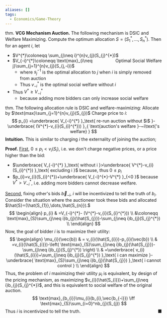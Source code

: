 ```yaml
---
aliases: []
tags:
  - Economics/Game-Theory
---
```

thm. **VCG Mechanism Auction.** The following mechanism is DSIC and Welfare Maximizing.
Compute the optimum allocation $S=(S_{1}^{*},\dots,S_{n}^{*})$. Then for an agent $i$, let
- $V^{*}\coloneqq \sum_{j\neq i}^{n}v_{j}(S_{j}^{*})$ <span style="float:right;">Optimal Social Welfare</span>
- $V_{-i}^{*}\coloneqq \text{max}_{i\neq j}\sum_{j=1}^{n}v_{j}(S_{j,-i})$
	- where $s_{j}^{-1}$ is the optimal allocation to $j$ when $i$ is simply removed from auction
	- Thus $v^{*}_{-i}$ is the optimal social welfare without $i$
- Thus $V^{*}\geq V_{-i}^{*}$
	- because adding more bidders can only increase social welfare

thm. The following allocation rule is DSIC and welfare-maximizing:
Allocate by $\text{max}\sum_{j=1}^{n}v_{j}(S_{j})$
Charge price to $i$:
$$
p_{i} =\underbrace{ V_{-i}^{*} }_\text{ re-run auction without $i$ }-\underbrace{ (V^{*}-v_{i}(S_{i}^{*})) }_{ \text{auction's welfare }-~i\text{'s welfare} } 
$$
**Intuition.** This is similar to charging $i$ the externality of joining the auction;

**Proof.**
<u>First</u>, $0\leq p_{i}<v_{i}(S_{i})$, i.e. we don't charge negative prices, or a price higher than the bid:
- $\underbrace{ V_{-i}^{*} }_\text{ without i }>\underbrace{  V^{*}-v_{i}(S_{i}^{*}) }_\text{ excluding i }$ because, thus $0\leq p_{i}$
- $p_{i}=v_{i}(S_{i}^{*})+\underbrace{ V_{-i}^{*}-V^{*} }_{<0  }$ because $V^{*}>V_{-i}^{*}$, i.e. adding more bidders cannot decrease welfare.

<u>Second</u>, fixing other's bids $\vec{b}_{-i}$, $i$ will be incentivized to tell the truth of $b_{i}$. Consider the situation where the auctioneer took these bids and allocated $\hat{S}=(\hat{S_{1}},\dots,\hat{S_{n}}).$
$$
\begin{align}
p_{i} & =V_{-i}^{*}- (V^{*}-v_{i}(S_{i}^{*})) \\
 &\coloneqq \text{max}_{S}\sum_{j\neq i}b_{j}(\hat{S_{j}})-\sum_{j\neq i}b_{j}(S_{j}^{*}) \\
\end{align}
$$
Now, the goal of bidder $i$ is to maximize their utility:
$$
\begin{align}
\mu_{i}(\vec{b}) & = v_{i}(\hat{S_{i}})-p_{i}(\vec{b}) \\
 & =v_{i}(\hat{S_{i}})-\left( \text{max}_{S}\sum_{j\neq i}b_{j}(\hat{S_{j}})-\sum_{j\neq i}b_{j}(S_{j}^{*}) \right) \\
 & =\underbrace{ v_{i}(\hat{S_{i}})+\sum_{j\neq i}b_{j}(S_{j}^{*}) }_\text{ i can maximize }-\underbrace{ \text{max}_{S}\sum_{j\neq i}b_{j}(\hat{S_{j}}) }_\text{ i cannot control } \\
\end{align}
$$
Thus, the problem of $i$ maximizing their utility $\mu_{i}$ is equivalent, by design of the pricing mechanism, as maximizing $v_{i}(\hat{S_{i}})+\sum_{j\neq i}b_{j}(S_{j}^{*})$, and this is equivalent to social welfare of the original auction.
$$
\text{max}_{b_{i}}\mu_{i}(b_{i},\vec{b_{-i}}) \iff \text{max}_{S}\sum_{i=0}^nb_{j}(S_{j})
$$
Thus $i$ is incentivized to tell the truth. <span style="float:right;">■</span>
